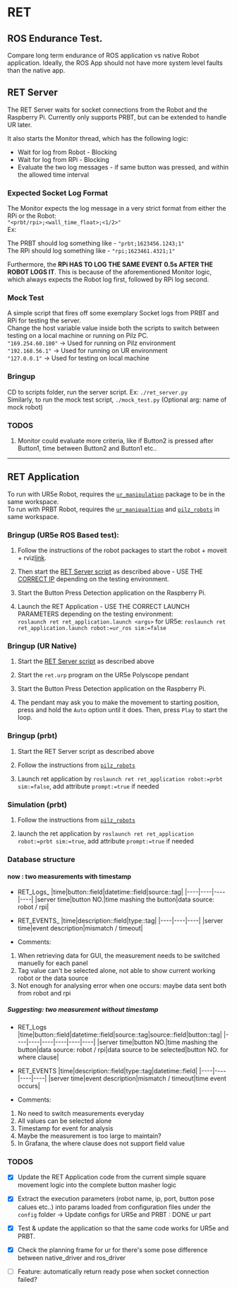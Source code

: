 # RET
## ROS Endurance Test.

Compare long term endurance of ROS application vs native Robot application. Ideally, the ROS App should not have more system level faults than the native app.

## RET Server
The RET Server waits for socket connections from the Robot and the Raspberry Pi. Currently only supports PRBT, but can be extended to handle UR later.

It also starts the Monitor thread, which has the following logic:   
* Wait for log from Robot - Blocking
* Wait for log from RPi - Blocking
* Evaluate the two log messages - if same button was pressed, and within the allowed time interval

### Expected Socket Log Format
The Monitor expects the log message in a very strict format from either the RPi or the Robot:   
`"<prbt/rpi>;<wall_time_float>;<1/2>"`   
Ex: 

The PRBT should log something like - `"prbt;1623456.1243;1"`   
The RPi should log something like - `"rpi;1623461.4321;1"`   

Furthermore, the **RPi HAS TO LOG THE SAME EVENT 0.5s AFTER THE ROBOT LOGS IT**. This is because of the aforementioned Monitor logic, which always expects the Robot log first, followed by RPi log second.

### Mock Test
A simple script that fires off some exemplary Socket logs from PRBT and RPi for testing the server.   
Change the host variable value inside both the scripts to switch between testing on a local machine or running on Pilz PC.   
`"169.254.60.100"` -> Used for running on Pilz environment     
`"192.168.56.1"` -> Used for running on UR environment     
`"127.0.0.1"` -> Used for testing on local machine   

### Bringup
CD to scripts folder, run the server script. Ex: `./ret_server.py`   
Similarly, to run the mock test script, `./mock_test.py`  (Optional arg: name of mock robot)


### TODOS
1. Monitor could evaluate more criteria, like if Button2 is pressed after Button1, time between Button2 and Button1 etc..

---

## RET Application

To run with UR5e Robot, requires the [`ur_manipulation`](https://github.com/ipa-kut/ur_manipulation) package to be in the same workspace.   
To run with PRBT Robot, requires the [`ur_manipualtion`](https://github.com/ipa-kut/ur_manipulation) and [`pilz_robots`](https://github.com/PilzDE/pilz_robots) in same workspace.

### Bringup (UR5e ROS Based test):

1. Follow the instructions of the robot packages to start the robot + moveit + rviz[link](https://github.com/ipa-kut/ur_manipulation#ur5e-real-robot).

2. Then start the [RET Server script](https://github.com/ipa-kut/ret#bringup) as described above - USE THE [CORRECT IP](https://github.com/ipa-kut/ret#mock-test) depending on the testing environment.

3. Start the Button Press Detection application on the Raspberry Pi.

4. Launch the RET Application - USE THE CORRECT LAUNCH PARAMETERS depending on the testing environment:   
`roslaunch ret ret_application.launch <args>`
for UR5e:
`roslaunch ret ret_application.launch robot:=ur_ros sim:=false`

### Bringup (UR Native)

1. Start the [RET Server script](https://github.com/ipa-kut/ret#bringup) as described above

2. Start the `ret.urp` program on the UR5e Polyscope pendant

3. Start the Button Press Detection application on the Raspberry Pi.

4. The pendant may ask you to make the movement to starting position, press and hold the `Auto` option until it does. Then, press `Play` to start the loop.

### Bringup (prbt)
1. Start the RET Server script as described above

2. Follow the instructions from [`pilz_robots`](https://github.com/IPA-KUT-CL/pilz_robots_ret#on-robot)

3. Launch ret application by `roslaunch ret ret_application robot:=prbt sim:=false`, add attribute `prompt:=true` if needed

### Simulation (prbt)
1. Follow the instructions from [`pilz_robots`](https://github.com/IPA-KUT-CL/pilz_robots_ret#simulation)
   
2. launch the ret application by `roslaunch ret ret_application robot:=prbt sim:=true`, add attribute `prompt:=true` if needed

### Database structure

#### now : two measurements with timestamp
- RET_Logs_<Datetime>
|time|button::field|datetime::field|source::tag|
|----|----|----|----|
|server time|button NO.|time mashing the button|data source: robot / rpi|

- RET_EVENTS_<Datetime>
|time|description::field|type::tag|
|----|----|----|
|server time|event description|mismatch / timeout|

- Comments:
 1. When retrieving data for GUI, the measurement needs to be switched manuelly for each panel
 2. Tag value can't be selected alone, not able to show current working robot or the data source
 3. Not enough for analysing error when one occurs: maybe data sent both from robot and rpi

##### Suggesting: two measurement without timestamp
- RET_Logs
|time|button::field|datetime::field|source::tag|source::field|button::tag|
|----|----|----|----|----|----|
|server time|button NO.|time mashing the button|data source: robot / rpi|data source to be selected|button NO. for where clause|

- RET_EVENTS
|time|description::field|type::tag|datetime::field|
|----|----|----|----|
|server time|event description|mismatch / timeout|time event occurs|

- Comments:
 1. No need to switch measurements everyday
 2. All values can be selected alone
 3. Timestamp for event for analysis
 4. Maybe the measurement is too large to maintain?
 5. In Grafana, the where clause does not support field value


### TODOS

- [x] Update the RET Application code from the current simple square movement logic into the complete button masher logic
- [x] Extract the execution parameters (robot name, ip, port, button pose calues etc..) into params loaded from configuration files under the `config` folder -> Update configs for UR5e and PRBT : DONE ur part
- [x] Test & update the application so that the same code works for UR5e and PRBT.
- [x] Check the planning frame for ur for there's some pose difference between native_driver and ros_driver
- [ ] Feature: automatically return ready pose when socket connection failed?

